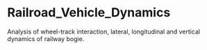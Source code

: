 # Railroad_Vehicle_Dynamics
Analysis of wheel-track interaction, lateral, longitudinal and vertical dynamics of railway bogie.
